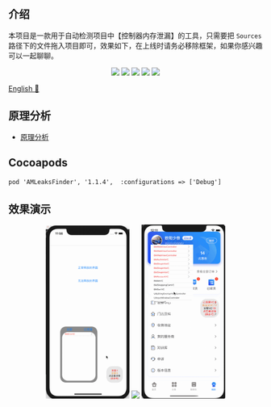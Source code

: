 ## 介绍

本项目是一款用于自动检测项目中【控制器内存泄漏】的工具，只需要把 `Sources` 路径下的文件拖入项目即可，效果如下，在上线时请务必移除框架，如果你感兴趣可以一起聊聊。

<p align="center">
<a href="https://en.wikipedia.org/wiki/IOS"><img src="https://img.shields.io/badge/platform-iOS-red.svg"></a>
<a href="https://en.wikipedia.org/wiki/IOS_8"><img src="https://img.shields.io/badge/support-iOS%208%2B%20-blue.svg?style=flat"></a>
<a href="https://github.com/liangdahong/AMLeaksFinder/releases"><img src="https://img.shields.io/cocoapods/v/AMLeaksFinder.svg"></a>
<a href="https://en.wikipedia.org/wiki/Objective-C"><img src="https://img.shields.io/badge/language-Objective--C-orange.svg"></a>
<a href="https://github.com/liangdahong/AMLeaksFinder/blob/master/LICENSE"><img src="https://img.shields.io/badge/licenses-MIT-red.svg"></a>
</p>

[English 📔](README_EN.md)

## 原理分析 
- [原理分析](principle.md)

## Cocoapods

```
pod 'AMLeaksFinder', '1.1.4',  :configurations => ['Debug']
```

## 效果演示

<p align="center">
    <img  width="33%" src="Images/003.gif"/>
    <img  width="33%" src="Images/001.gif"/>
    <img  width="33%" src="Images/002.gif"/>
<p/>
